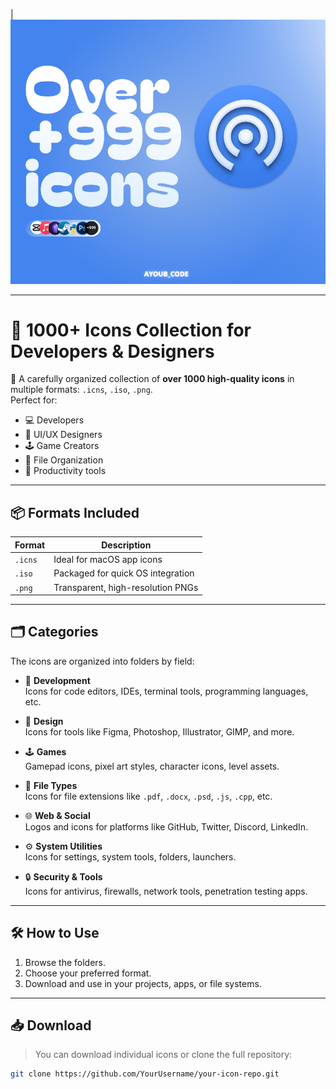 | ![](/cover%20icons.png)

---

# 🎨 1000+ Icons Collection for Developers & Designers

🚀 A carefully organized collection of **over 1000 high-quality icons** in multiple formats: `.icns`, `.iso`, `.png`.  
Perfect for:
- 💻 Developers
- 🎨 UI/UX Designers
- 🕹️ Game Creators
- 📁 File Organization
- 🧰 Productivity tools

---

## 📦 Formats Included

| Format | Description                       |
|--------|-----------------------------------|
| `.icns` | Ideal for macOS app icons         |
| `.iso`  | Packaged for quick OS integration |
| `.png`  | Transparent, high-resolution PNGs |

---

## 🗂️ Categories

The icons are organized into folders by field:

- 🔧 **Development**  
  Icons for code editors, IDEs, terminal tools, programming languages, etc.

- 🎨 **Design**  
  Icons for tools like Figma, Photoshop, Illustrator, GIMP, and more.

- 🕹️ **Games**  
  Gamepad icons, pixel art styles, character icons, level assets.

- 📂 **File Types**  
  Icons for file extensions like `.pdf`, `.docx`, `.psd`, `.js`, `.cpp`, etc.

- 🌐 **Web & Social**  
  Logos and icons for platforms like GitHub, Twitter, Discord, LinkedIn.

- ⚙️ **System Utilities**  
  Icons for settings, system tools, folders, launchers.

- 🔒 **Security & Tools**  
  Icons for antivirus, firewalls, network tools, penetration testing apps.

---

## 🛠️ How to Use

1. Browse the folders.
2. Choose your preferred format.
3. Download and use in your projects, apps, or file systems.

---

## 📥 Download

> You can download individual icons or clone the full repository:

```bash
git clone https://github.com/YourUsername/your-icon-repo.git
